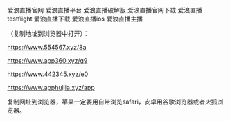 爱浪直播官网
爱浪直播平台
爱浪直播破解版
爱浪直播官网下载
爱浪直播testflight
爱浪直播下载
爱浪直播ios
爱浪直播主播
 
（复制地址到浏览器中打开）：

https://www.554567.xyz/8a

https://www.app360.xyz/q9

https://www.442345.xyz/e0

https://www.apphuijia.xyz/app

复制网址到浏览器，苹果一定要用自带浏览safari，安卓用谷歌浏览器或者火狐浏览器。
